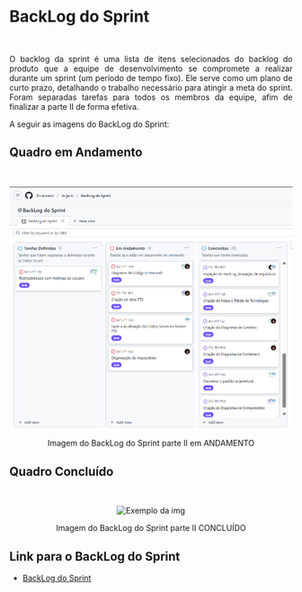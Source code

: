 # BackLog do Sprint

<br>
<p align="justify">O backlog da sprint é uma lista de itens selecionados do backlog do produto que a equipe de desenvolvimento se compromete a realizar durante um sprint (um período de tempo fixo). Ele serve como um plano de curto prazo, detalhando o trabalho necessário para atingir a meta do sprint. 
Foram separadas tarefas para todos os membros da equipe, afim de finalizar a parte II de forma efetiva.
<br>

A seguir as imagens do BackLog do Sprint:

## Quadro em Andamento
<br>
<p align="center"> <img src="https://github.com/hisokarenn/ES1-TP1/blob/1769a7403055fed0007c64156e29bc98db222711/Arquitetura_do_Software/Imagens/BackLog_do_Sprint/backlog%20sprint%20andamento.png" alt="" width="1000" /></p>
<p align="center"> Imagem do BackLog do Sprint parte II em ANDAMENTO
<br>
  
## Quadro Concluído
<br>
<p align="center"> <img src="https://github.com/hisokarenn/ES1-TP1/blob/bd80fff6f4e32b5fc69c19f92eaa40ca5540fad1/Arquitetura_do_Software/Imagens/BackLog_do_Sprint/backlog%20conclu%C3%ADdo.png" alt= "Exemplo da img" alt="" width="1000" /></p>
<p align="center"> Imagem do BackLog do Sprint parte II CONCLUÍDO
<br>
  
## Link para o BackLog do Sprint
- [BackLog do Sprint](https://github.com/users/hisokarenn/projects/7)

